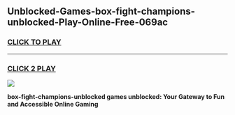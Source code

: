 
## Unblocked-Games-box-fight-champions-unblocked-Play-Online-Free-069ac
<h3>
<a href="https://premium76.site?title=box-fight-champions-unblocked&ref=26A">CLICK TO PLAY</a></h3>
<hr>

<h3>
<a href="https://premium76.site?title=box-fight-champions-unblocked&ref=26A">CLICK 2 PLAY</a>
  
</h3>

<a href="https://premium76.site?title=box-fight-champions-unblocked&ref=26A"><img src="https://clearcache.store/games.png"></a>


**box-fight-champions-unblocked games unblocked: Your Gateway to Fun and Accessible Online Gaming**
